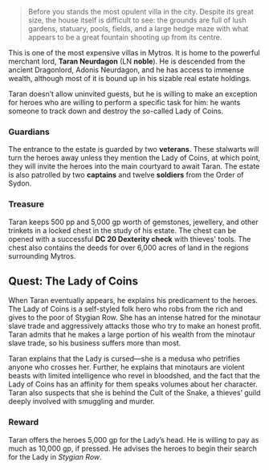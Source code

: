  > Before you stands the most opulent villa in the city. Despite its great size, the house itself is difficult to see: the grounds are full of lush gardens, statuary, pools, fields, and a large hedge maze with what appears to be a great fountain shooting up from its centre.
 
 This is one of the most expensive villas in Mytros. It is home to the powerful merchant lord, **Taran Neurdagon** (LN **noble**). He is descended from the ancient Dragonlord, Adonis Neurdagon, and he has access to immense wealth, although most of it is bound up in his sizable real estate holdings.
 
Taran doesn’t allow uninvited guests, but he is willing to make an exception for heroes who are willing to perform a specific task for him: he wants someone to track down and destroy the so-called Lady of Coins.

### Guardians
The entrance to the estate is guarded by two **veterans**. These stalwarts will turn the heroes away unless they mention the Lady of Coins, at which point, they will invite the heroes into the main courtyard to await Taran. The estate is also patrolled by two **captains** and twelve **soldiers** from the Order of Sydon.

### Treasure
Taran keeps 500 pp and 5,000 gp worth of gemstones, jewellery, and other trinkets in a locked chest in the study of his estate. The chest can be opened with a successful **DC 20 Dexterity check** with thieves' tools. The chest also contains the deeds for over 6,000 acres of land in the regions surrounding Mytros.

## Quest: The Lady of Coins
When Taran eventually appears, he explains his predicament to the heroes. The Lady of Coins is a self-styled folk hero who robs from the rich and gives to the poor of Stygian Row. She has an intense hatred for the minotaur slave trade and aggressively attacks those who try to make an honest profit. Taran admits that he makes a large portion of his wealth from the minotaur slave trade, so his business suffers more than most.

Taran explains that the Lady is cursed—she is a medusa who petrifies anyone who crosses her. Further, he explains that minotaurs are violent beasts with limited intelligence who revel in bloodshed, and the fact that the Lady of Coins has an affinity for them speaks volumes about her character. Taran also suspects that she is behind the Cult of the Snake, a thieves’ guild deeply involved with smuggling and murder.

### Reward
Taran offers the heroes 5,000 gp for the Lady’s head. He is willing to pay as much as 10,000 gp, if pressed. He advises the heroes to begin their search for the Lady in *Stygian Row*.
